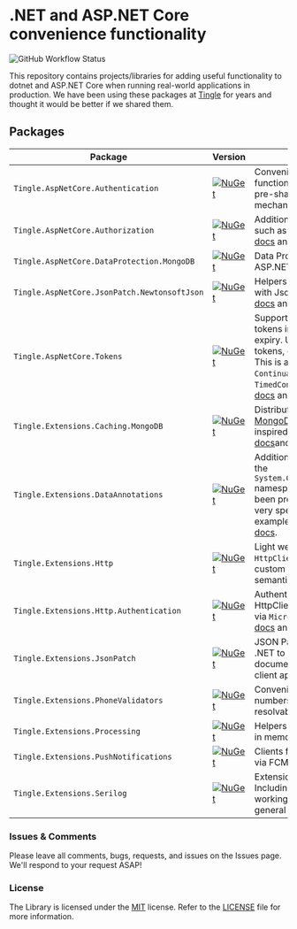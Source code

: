 # .NET and ASP.NET Core convenience functionality

![GitHub Workflow Status](https://img.shields.io/github/actions/workflow/status/tinglesoftware/dotnet-extensions/release.yml?branch=main&style=flat-square)

This repository contains projects/libraries for adding useful functionality to dotnet and ASP.NET Core when running real-world applications in production. We have been using these packages at [Tingle](https://tingle.software) for years and thought it would be better if we shared them.

## Packages

|Package|Version|Description|
|--|--|--|
|`Tingle.AspNetCore.Authentication`|[![NuGet](https://img.shields.io/nuget/v/Tingle.AspNetCore.Authentication.svg)](https://www.nuget.org/packages/Tingle.AspNetCore.Authentication/)|Convenience authentication functionality such as pass through and pre-shared key authentication mechanisms. See [docs](./src/Tingle.AspNetCore.Authentication/README.md) and [sample](./samples/AuthenticationSample)|
|`Tingle.AspNetCore.Authorization`|[![NuGet](https://img.shields.io/nuget/v/Tingle.AspNetCore.Authorization.svg)](https://www.nuget.org/packages/Tingle.AspNetCore.Authorization/)|Additional authorization functionality such as handlers and requirements. See [docs](./src/Tingle.AspNetCore.Authorization/README.md) and [sample](./samples/AuthorizationSample)|
|`Tingle.AspNetCore.DataProtection.MongoDB`|[![NuGet](https://img.shields.io/nuget/v/Tingle.AspNetCore.DataProtection.MongoDB.svg)](https://www.nuget.org/packages/Tingle.AspNetCore.DataProtection.MongoDB/)|Data Protection store in [MongoDB](https://mongodb.com) for ASP.NET Core. See [docs](./src/Tingle.AspNetCore.DataProtection.MongoDB/README.md) and [sample](./samples/DataProtectionMongoDBSample).|
|`Tingle.AspNetCore.JsonPatch.NewtonsoftJson`|[![NuGet](https://img.shields.io/nuget/v/Tingle.AspNetCore.JsonPatch.NewtonsoftJson.svg)](https://www.nuget.org/packages/Tingle.AspNetCore.JsonPatch.NewtonsoftJson/)|Helpers for validation when working with JsonPatch in ASP.NET Core. See [docs](./src/Tingle.AspNetCore.JsonPatch.NewtonsoftJson/README.md) and [blog](https://medium.com/swlh/immutable-properties-with-json-patch-in-aspnet-core-25185f493ea8).|
|`Tingle.AspNetCore.Tokens`|[![NuGet](https://img.shields.io/nuget/v/Tingle.AspNetCore.Tokens.svg)](https://www.nuget.org/packages/Tingle.AspNetCore.Tokens/)|Support for generation of continuation tokens in ASP.NET Core with optional expiry. Useful for pagination, user invite tokens, expiring operation tokens, etc. This is availed through the `ContinuationToken<T>` and `TimedContinuationToken<T>` types. See [docs](./src/Tingle.AspNetCore.Tokens/README.md) and [sample](./samples/TokensSample).|
|`Tingle.Extensions.Caching.MongoDB`|[![NuGet](https://img.shields.io/nuget/v/Tingle.Extensions.Caching.MongoDB.svg)](https://www.nuget.org/packages/Tingle.Extensions.Caching.MongoDB/)|Distributed caching implemented with [MongoDB](https://mongodb.com) on top of `IDistributedCache`, inspired by [CosmosCache](https://github.com/Azure/Microsoft.Extensions.Caching.Cosmos). See [docs](./src/Tingle.Extensions.Caching.MongoDB/README.md)and [sample](./samples/AspNetCoreSessionState)|
|`Tingle.Extensions.DataAnnotations`|[![NuGet](https://img.shields.io/nuget/v/Tingle.Extensions.DataAnnotations.svg)](https://www.nuget.org/packages/Tingle.Extensions.DataAnnotations/)|Additional data validation attributes in the `System.ComponentModel.DataAnnotations` namespace. Some of this should have been present in the framework but are very specific to some use cases. For example `FiveStarRatingAttribute`. See [docs](./src/Tingle.Extensions.DataAnnotations/README.md).|
|`Tingle.Extensions.Http`|[![NuGet](https://img.shields.io/nuget/v/Tingle.Extensions.Http.svg)](https://www.nuget.org/packages/Tingle.Extensions.Http/)|Light weight abstraction around `HttpClient` which can be used to build custom client with response wrapping semantics. See [docs](./src/Tingle.Extensions.Http/README.md).|
|`Tingle.Extensions.Http.Authentication`|[![NuGet](https://img.shields.io/nuget/v/Tingle.Extensions.Http.Authentication.svg)](https://www.nuget.org/packages/Tingle.Extensions.Http.Authentication/)|Authentication providers for use with HttpClient and includes support for DI via `Microsoft.Extensions.Http`. See [docs](./src/Tingle.Extensions.Http.Authentication/README.md) and [sample](./samples/HttpAuthenticationSample).|
|`Tingle.Extensions.JsonPatch`|[![NuGet](https://img.shields.io/nuget/v/Tingle.Extensions.JsonPatch.svg)](https://www.nuget.org/packages/Tingle.Extensions.JsonPatch/)|JSON Patch (RFC 6902) support for .NET to easily generate JSON Patch documents using `System.Text.Json` for client applications. See [docs](./src/Tingle.Extensions.JsonPatch/README.md).|
|`Tingle.Extensions.PhoneValidators`|[![NuGet](https://img.shields.io/nuget/v/Tingle.Extensions.PhoneValidators.svg)](https://www.nuget.org/packages/Tingle.Extensions.PhoneValidators/)|Convenience for validation of phone numbers either via attributes or resolvable services. See [docs](./src/Tingle.Extensions.PhoneValidators/README.md).|
|`Tingle.Extensions.Processing`|[![NuGet](https://img.shields.io/nuget/v/Tingle.Extensions.Processing.svg)](https://www.nuget.org/packages/Tingle.Extensions.Processing/)|Helpers for making processing of bulk in memory tasks. See [docs](./src/Tingle.Extensions.Processing/README.md).|
|`Tingle.Extensions.PushNotifications`|[![NuGet](https://img.shields.io/nuget/v/Tingle.Extensions.PushNotifications.svg)](https://www.nuget.org/packages/Tingle.Extensions.PushNotifications/)|Clients for sending push notifications via FCM, APNS etc. See [docs](./src/Tingle.Extensions.PushNotifications/README.md).|
|`Tingle.Extensions.Serilog`|[![NuGet](https://img.shields.io/nuget/v/Tingle.Extensions.Serilog.svg)](https://www.nuget.org/packages/Tingle.Extensions.Serilog/)|Extensions for working with [Serilog](https://serilog.net/). Including easier registration when working with different host setups, and general basics. See [docs](./src/Tingle.Extensions.Serilog/README.md) and [sample](./samples/SerilogSample).|

### Issues &amp; Comments

Please leave all comments, bugs, requests, and issues on the Issues page. We'll respond to your request ASAP!

### License

The Library is licensed under the [MIT](http://www.opensource.org/licenses/mit-license.php "Read more about the MIT license form") license. Refer to the [LICENSE](./LICENSE) file for more information.
